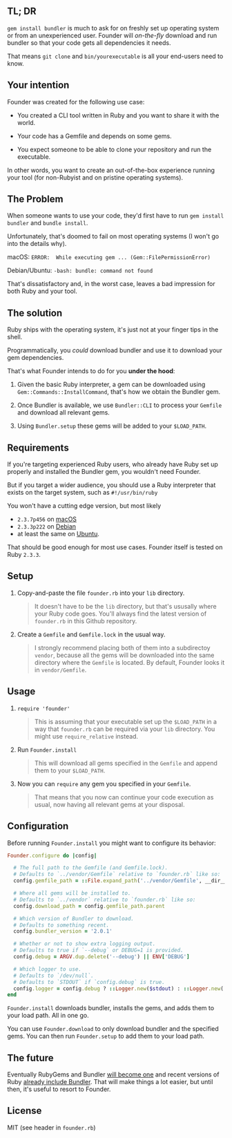 ## TL; DR

`gem install bundler` is much to ask for on freshly set up operating system or from an unexperienced user. Founder will *on-the-fly* download and run bundler so that your code gets all dependencies it needs.

That means `git clone` and `bin/yourexecutable` is all your end-users need to know.

## Your intention

Founder was created for the following use case:

* You created a CLI tool written in Ruby and you want to share it with the world.

* Your code has a Gemfile and depends on some gems.

* You expect someone to be able to clone your repository and run the executable.

In other words, you want to create an out-of-the-box experience running your tool (for non-Rubyist and on pristine operating systems).

## The Problem

When someone wants to use your code, they'd first have to run `gem install bundler` and `bundle install`.

Unfortunately, that's doomed to fail on most operating systems (I won't go into the details why).

macOS: `ERROR:  While executing gem ... (Gem::FilePermissionError)`

Debian/Ubuntu: `-bash: bundle: command not found`

That's dissatisfactory and, in the worst case, leaves a bad impression for both Ruby and your tool.

## The solution

Ruby ships with the operating system, it's just not at your finger tips in the shell.

Programmatically, you *could* download bundler and use it to download your gem dependencies.

That's what Founder intends to do for you **under the hood**:

1. Given the basic Ruby interpreter, a gem can be downloaded using `Gem::Commands::InstallCommand`, that's how we obtain the Bundler gem.

1. Once Bundler is available, we use `Bundler::CLI` to process your `Gemfile` and download all relevant gems.

1. Using `Bundler.setup` these gems will be added to your `$LOAD_PATH`.


## Requirements

If you're targeting experienced Ruby users, who already have Ruby set up properly and installed the Bundler gem, you wouldn't need Founder.

But if you target a wider audience, you should use a Ruby interpreter that exists on the target system, such as `#!/usr/bin/ruby`

You won't have a cutting edge version, but most likely

* `2.3.7p456` on [macOS](https://apple.stackexchange.com/a/257629)
* `2.3.3p222` on [Debian](https://packages.debian.org/stretch/ruby)
* at least the same on [Ubuntu](https://askubuntu.com/questions/918838/which-ruby-version-is-included-in-ubuntu-16-04).

That should be good enough for most use cases. Founder itself is tested on Ruby `2.3.3`.

## Setup

1. Copy-and-paste the file `founder.rb` into your `lib` directory.

   > It doesn't have to be the `lib` directory, but that's ususally where your Ruby code goes. You'll always find the latest version of `founder.rb` in this Github repository.

1. Create a `Gemfile` and `Gemfile.lock` in the usual way.

   > I strongly recommend placing both of them into a subdirectoy `vendor`, because all the gems will be downloaded into the same directory where the `Gemfile` is located. By default, Founder looks it in `vendor/Gemfile`.

## Usage

1. `require 'founder'`

   > This is assuming that your executable set up the `$LOAD_PATH` in a way that `founder.rb` can be required via your `lib` directory. You might use `require_relative` instead.

1. Run `Founder.install`

   > This will download all gems specified in the `Gemfile` and append them to your `$LOAD_PATH`.

1. Now you can `require` any gem you specified in your `Gemfile`.

   > That means that you now can continue your code execution as usual, now having all relevant gems at your disposal.

## Configuration

Before running `Founder.install` you might want to configure its behavior:

```ruby
Founder.configure do |config|

  # The full path to the Gemfile (and Gemfile.lock).
  # Defaults to `../vendor/Gemfile` relative to `founder.rb` like so:
  config.gemfile_path = ::File.expand_path('../vendor/Gemfile', __dir__)

  # Where all gems will be installed to.
  # Defaults to `../vendor` relative to `founder.rb` like so:
  config.download_path = config.gemfile_path.parent

  # Which version of Bundler to download.
  # Defaults to something recent.
  config.bundler_version = '2.0.1'

  # Whether or not to show extra logging output.
  # Defaults to true if `--debug` or DEBUG=1 is provided.
  config.debug = ARGV.dup.delete('--debug') || ENV['DEBUG']

  # Which logger to use.
  # Defaults to `/dev/null`.
  # Defaults to `STDOUT` if `config.debug` is true.
  config.logger = config.debug ? ::Logger.new($stdout) : ::Logger.new('/dev/null')
end
```

`Founder.install` downloads bundler, installs the gems, and adds them to your load path. All in one go.

You can use `Founder.download` to only download bundler and the specified gems. You can then run `Founder.setup` to add them to your load path.

## The future

Eventually RubyGems and Bundler [will become one](https://github.com/rubygems/rubygems/issues/1681) and recent versions of Ruby [already include Bundler](https://bugs.ruby-lang.org/issues/12733). That will make things a lot easier, but until then, it's useful to resort to Founder.

## License

MIT (see header in `founder.rb`)
